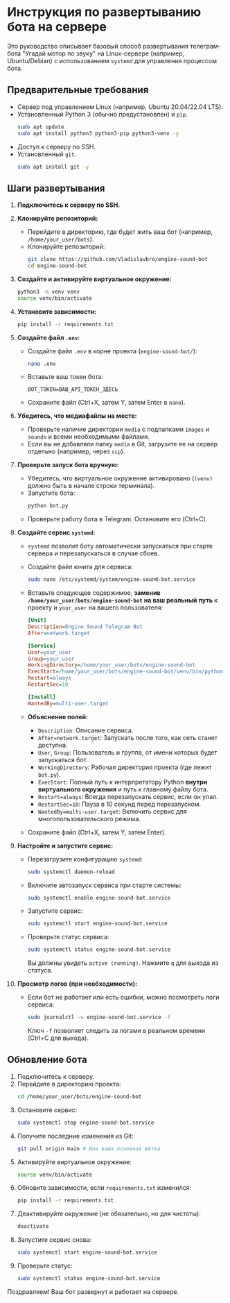 # Инструкция по развертыванию бота на сервере

Это руководство описывает базовый способ развертывания телеграм-бота "Угадай мотор по звуку" на Linux-сервере (например, Ubuntu/Debian) с использованием `systemd` для управления процессом бота.

## Предварительные требования

*   Сервер под управлением Linux (например, Ubuntu 20.04/22.04 LTS).
*   Установленный Python 3 (обычно предустановлен) и `pip`.
    ```bash
    sudo apt update
    sudo apt install python3 python3-pip python3-venv -y
    ```
*   Доступ к серверу по SSH.
*   Установленный `git`.
    ```bash
    sudo apt install git -y
    ```

## Шаги развертывания

1.  **Подключитесь к серверу по SSH.**

2.  **Клонируйте репозиторий:**
    *   Перейдите в директорию, где будет жить ваш бот (например, `/home/your_user/bots`).
    *   Клонируйте репозиторий:
        ```bash
        git clone https://github.com/Vladislavbro/engine-sound-bot 
        cd engine-sound-bot
        ```

3.  **Создайте и активируйте виртуальное окружение:**
    ```bash
    python3 -m venv venv
    source venv/bin/activate
    ```

4.  **Установите зависимости:**
    ```bash
    pip install -r requirements.txt
    ```

5.  **Создайте файл `.env`:**
    *   Создайте файл `.env` в корне проекта (`engine-sound-bot/`):
        ```bash
        nano .env
        ```
    *   Вставьте ваш токен бота:
        ```env
        BOT_TOKEN=ВАШ_API_ТОКЕН_ЗДЕСЬ
        ```
    *   Сохраните файл (Ctrl+X, затем Y, затем Enter в `nano`).

6.  **Убедитесь, что медиафайлы на месте:**
    *   Проверьте наличие директории `media` с подпапками `images` и `sounds` и всеми необходимыми файлами.
    *   Если вы не добавляли папку `media` в Git, загрузите ее на сервер отдельно (например, через `scp`).

7.  **Проверьте запуск бота вручную:**
    *   Убедитесь, что виртуальное окружение активировано (`(venv)` должно быть в начале строки терминала).
    *   Запустите бота:
        ```bash
        python bot.py
        ```
    *   Проверьте работу бота в Telegram. Остановите его (Ctrl+C).

8.  **Создайте сервис `systemd`:**
    *   `systemd` позволит боту автоматически запускаться при старте сервера и перезапускаться в случае сбоев.
    *   Создайте файл юнита для сервиса:
        ```bash
        sudo nano /etc/systemd/system/engine-sound-bot.service
        ```
    *   Вставьте следующее содержимое, **заменив `/home/your_user/bots/engine-sound-bot` на ваш реальный путь** к проекту и `your_user` на вашего пользователя:

        ```ini
        [Unit]
        Description=Engine Sound Telegram Bot
        After=network.target

        [Service]
        User=your_user
        Group=your_user
        WorkingDirectory=/home/your_user/bots/engine-sound-bot
        ExecStart=/home/your_user/bots/engine-sound-bot/venv/bin/python bot.py
        Restart=always
        RestartSec=10

        [Install]
        WantedBy=multi-user.target
        ```

    *   **Объяснение полей:**
        *   `Description`: Описание сервиса.
        *   `After=network.target`: Запускать после того, как сеть станет доступна.
        *   `User`, `Group`: Пользователь и группа, от имени которых будет запускаться бот.
        *   `WorkingDirectory`: Рабочая директория проекта (где лежит `bot.py`).
        *   `ExecStart`: Полный путь к интерпретатору Python **внутри виртуального окружения** и путь к главному файлу бота.
        *   `Restart=always`: Всегда перезапускать сервис, если он упал.
        *   `RestartSec=10`: Пауза в 10 секунд перед перезапуском.
        *   `WantedBy=multi-user.target`: Включить сервис для многопользовательского режима.

    *   Сохраните файл (Ctrl+X, затем Y, затем Enter).

9.  **Настройте и запустите сервис:**
    *   Перезагрузите конфигурацию `systemd`:
        ```bash
        sudo systemctl daemon-reload
        ```
    *   Включите автозапуск сервиса при старте системы:
        ```bash
        sudo systemctl enable engine-sound-bot.service
        ```
    *   Запустите сервис:
        ```bash
        sudo systemctl start engine-sound-bot.service
        ```
    *   Проверьте статус сервиса:
        ```bash
        sudo systemctl status engine-sound-bot.service
        ```
        Вы должны увидеть `active (running)`. Нажмите `q` для выхода из статуса.

10. **Просмотр логов (при необходимости):**
    *   Если бот не работает или есть ошибки, можно посмотреть логи сервиса:
        ```bash
        sudo journalctl -u engine-sound-bot.service -f
        ```
        Ключ `-f` позволяет следить за логами в реальном времени (Ctrl+C для выхода).

## Обновление бота

1.  Подключитесь к серверу.
2.  Перейдите в директорию проекта:
    ```bash
    cd /home/your_user/bots/engine-sound-bot
    ```
3.  Остановите сервис:
    ```bash
    sudo systemctl stop engine-sound-bot.service
    ```
4.  Получите последние изменения из Git:
    ```bash
    git pull origin main # Или ваша основная ветка
    ```
5.  Активируйте виртуальное окружение:
    ```bash
    source venv/bin/activate
    ```
6.  Обновите зависимости, если `requirements.txt` изменился:
    ```bash
    pip install -r requirements.txt
    ```
7.  Деактивируйте окружение (не обязательно, но для чистоты):
    ```bash
    deactivate
    ```
8.  Запустите сервис снова:
    ```bash
    sudo systemctl start engine-sound-bot.service
    ```
9.  Проверьте статус:
    ```bash
    sudo systemctl status engine-sound-bot.service
    ```

Поздравляем! Ваш бот развернут и работает на сервере. 